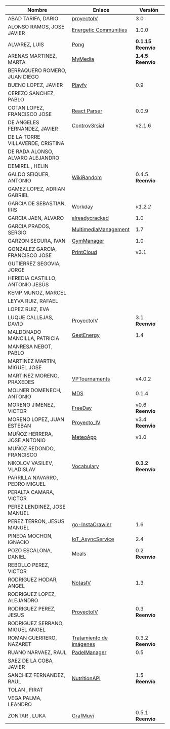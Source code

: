 | Nombre | Enlace | Versión |
|--------|--------|---------|
|ABAD TARIFA, DARIO | [proyectoIV](https://github.com/daraahh/proyectoIV) | 3.0 |
|ALONSO RAMOS, JOSE JAVIER | [Energetic Communities](https://github.com/JJavier98/IV-Project) | 1.0.0 |
|ALVAREZ, LUIS | [Pong](https://github.com/lag2k/pong) | **0.1.15 Reenvío**  |
|ARENAS MARTINEZ, MARTA|[MyMedia](https://github.com/MartaArM/proyectoIV1920)| **1.4.5 Reenvío** |
|BERRAQUERO ROMERO, JUAN DIEGO | | |
|BUENO LOPEZ, JAVIER | [Playfy](https://github.com/JaviBL8/Playfy) | 0.9 |
|CEREZO SANCHEZ, PABLO | | |
|COTAN LOPEZ, FRANCISCO JOSE | [React Parser](https://github.com/iscoct/proyectoInfraestructuraVirtual)| 0.0.9 |
|DE ANGELES FERNANDEZ, JAVIER | [Controv3rsial](https://github.com/jdafer98/Controv3rsial) | v2.1.6 |
|DE LA TORRE VILLAVERDE, CRISTINA | | |
|DE RADA ALONSO, ALVARO ALEJANDRO | | |
|DEMIREL , HELIN | | |
|GALDO SEIQUER, ANTONIO | [WikiRandom](https://github.com/OMGitsXupi/WikiRandom) | 0.4.5 **Reenvio** |
|GAMEZ LOPEZ, ADRIAN GABRIEL | | |
|GARCIA DE SEBASTIAN, IRIS | [Workday](https://github.com/iris-garcia/workday) | *v1.2.2* |
|GARCIA JAEN, ALVARO | [alreadycracked](https://github.com/AlvaroGarciaJaen/alreadycracked) | 1.0 |
|GARCIA PRADOS, SERGIO | [MultimediaManagement](https://github.com/sergiogp98/MultimediaManagement) | 1.7 |
|GARZON SEGURA, IVAN | [GymManager](https://github.com/i4vk/GymManager) | 1.0 |
|GONZALEZ GARCIA, FRANCISCO JOSE | [PrintCloud](https://github.com/Neo-Stark/Proyecto-IV-19-20) | v3.1 |
|GUTIERREZ SEGOVIA, JORGE | | |
|HEREDIA CASTILLO, ANTONIO JESÚS| | |
|KEMP MUÑOZ, MARCEL | | |
|LEYVA RUIZ, RAFAEL | | |
|LOPEZ RUIZ, EVA | | |
|LUQUE CALLEJAS, DAVID | [ProyectoIV](https://github.com/davidluque1/ProyectoIV) | 3.1 **Reenvío** |
|MALDONADO MANCILLA, PATRICIA |[GestEnergy](https://github.com/patriciamaldonado/GestEnergy) |1.4|
|MANRESA NEBOT, PABLO | | |
|MARTINEZ MARTIN, MIGUEL JOSE | | |
|MARTINEZ MORENO, PRAXEDES | [VPTournaments](https://github.com/pramartinez/IV_project) | v4.0.2 |
|MOLNER DOMENECH, ANTONIO | [MDS](https://github.com/antoniomdk/model-deployment-service) | 0.1.4 |
|MORENO JIMENEZ, VICTOR |[FreeDay](https://github.com/VictorMorenoJimenez/IV) |v0.6 **Reenvio** |
|MORENO LOPEZ, JUAN ESTEBAN | [Proyecto_IV](https://github.com/juaneml/IV_1920_Proyecto) | v3.4 **Reenvio**  |
|MUÑOZ HERRERA, JOSE ANTONIO |[MeteoApp](https://github.com/JoseAntonioMHerrera/MeteoApp) | v1.0 |
|MUÑOZ REDONDO, FRANCISCO | | |
|NIKOLOV VASILEV, VLADISLAV | [Vocabulary](https://github.com/Vol0kin/Vocabulary) | **0.3.2 Reenvío** |
|PARRILLA NAVARRO, PEDRO MIGUEL | | |
|PERALTA CAMARA, VICTOR | | |
|PEREZ LENDINEZ, JOSE MANUEL | | |
|PEREZ TERRON, JESUS MANUEL | [go-InstaCrawler](https://github.com/Jesus-Sheriff/go-InstaCrawler) | 1.6 |
|PINEDA MOCHON, IGNACIO |[IoT_AsyncService](https://github.com/nachop97m/IoT_AsyncService) | 2.4 |
|POZO ESCALONA, DANIEL | [Meals](https://github.com/danipozo/meals) | 0.2 **Reenvío** |
|REBOLLO PEREZ, VICTOR | | |
|RODRIGUEZ HODAR, ANGEL | [NotasIV](https://github.com/angelhodar/NotasIV) | 1.3 |
|RODRIGUEZ LOPEZ, ALEJANDRO | | |
|RODRIGUEZ PEREZ, JESUS | [ProyectoIV](https://github.com/jesusrpII/Proyecto-IV)| 0.3  **Reenvío** |
|RODRIGUEZ SERRANO, MIGUEL ANGEL | | |
|ROMAN GUERRERO, NAZARET | [Tratamiento de imágenes](https://github.com/nazaretrogue/Microservicio-multimedia) | 0.3.2 **Reenvío** |
|RUANO NARVAEZ, RAUL | [PadelManager](https://github.com/ruanete/PadelManager) | 0.5 |
|SAEZ DE LA COBA, JAVIER | | |
|SANCHEZ FERNANDEZ, RAUL |[NutritionAPI](https://github.com/raulsf6/Proyecto-IV) | 1.5 **Reenvío** |
|TOLAN , FIRAT | | |
|VEGA PALMA, LEANDRO | | |
|ZONTAR , LUKA | [GrafMuvi](https://github.com/lzontar/GrafMuvi) | 0.5.1 **Reenvío** |
